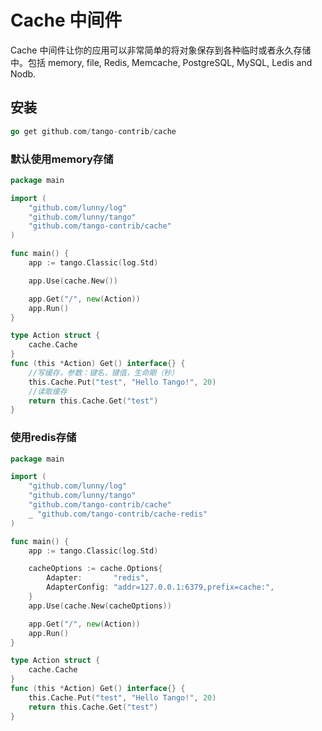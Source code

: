 # Cache 中间件

Cache 中间件让你的应用可以非常简单的将对象保存到各种临时或者永久存储中。包括 memory, file, Redis, Memcache, PostgreSQL, MySQL, Ledis and Nodb.

## 安装
```Go
go get github.com/tango-contrib/cache
```

### 默认使用memory存储
```Go
package main

import (
	"github.com/lunny/log"
	"github.com/lunny/tango"
	"github.com/tango-contrib/cache"
)

func main() {
	app := tango.Classic(log.Std)

	app.Use(cache.New())

	app.Get("/", new(Action))
	app.Run()
}

type Action struct {
	cache.Cache
}
func (this *Action) Get() interface{} {
	//写缓存，参数：键名，键值，生命期（秒）
	this.Cache.Put("test", "Hello Tango!", 20)
	//读取缓存
	return this.Cache.Get("test")
}
```

### 使用redis存储
```Go
package main

import (
	"github.com/lunny/log"
	"github.com/lunny/tango"
	"github.com/tango-contrib/cache"
	_ "github.com/tango-contrib/cache-redis"
)

func main() {
	app := tango.Classic(log.Std)

	cacheOptions := cache.Options{
		Adapter:       "redis",
		AdapterConfig: "addr=127.0.0.1:6379,prefix=cache:",
	}
	app.Use(cache.New(cacheOptions))

	app.Get("/", new(Action))
	app.Run()
}

type Action struct {
	cache.Cache
}
func (this *Action) Get() interface{} {
	this.Cache.Put("test", "Hello Tango!", 20)
	return this.Cache.Get("test")
}
```
